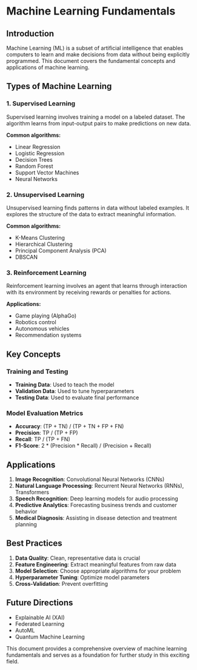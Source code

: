 # Machine Learning Fundamentals

## Introduction

Machine Learning (ML) is a subset of artificial intelligence that enables computers to learn and make decisions from data without being explicitly programmed. This document covers the fundamental concepts and applications of machine learning.

## Types of Machine Learning

### 1. Supervised Learning

Supervised learning involves training a model on a labeled dataset. The algorithm learns from input-output pairs to make predictions on new data.

**Common algorithms:**
- Linear Regression
- Logistic Regression
- Decision Trees
- Random Forest
- Support Vector Machines
- Neural Networks

### 2. Unsupervised Learning

Unsupervised learning finds patterns in data without labeled examples. It explores the structure of the data to extract meaningful information.

**Common algorithms:**
- K-Means Clustering
- Hierarchical Clustering
- Principal Component Analysis (PCA)
- DBSCAN

### 3. Reinforcement Learning

Reinforcement learning involves an agent that learns through interaction with its environment by receiving rewards or penalties for actions.

**Applications:**
- Game playing (AlphaGo)
- Robotics control
- Autonomous vehicles
- Recommendation systems

## Key Concepts

### Training and Testing

- **Training Data**: Used to teach the model
- **Validation Data**: Used to tune hyperparameters
- **Testing Data**: Used to evaluate final performance

### Model Evaluation Metrics

- **Accuracy**: (TP + TN) / (TP + TN + FP + FN)
- **Precision**: TP / (TP + FP)
- **Recall**: TP / (TP + FN)
- **F1-Score**: 2 * (Precision * Recall) / (Precision + Recall)

## Applications

1. **Image Recognition**: Convolutional Neural Networks (CNNs)
2. **Natural Language Processing**: Recurrent Neural Networks (RNNs), Transformers
3. **Speech Recognition**: Deep learning models for audio processing
4. **Predictive Analytics**: Forecasting business trends and customer behavior
5. **Medical Diagnosis**: Assisting in disease detection and treatment planning

## Best Practices

1. **Data Quality**: Clean, representative data is crucial
2. **Feature Engineering**: Extract meaningful features from raw data
3. **Model Selection**: Choose appropriate algorithms for your problem
4. **Hyperparameter Tuning**: Optimize model parameters
5. **Cross-Validation**: Prevent overfitting

## Future Directions

- Explainable AI (XAI)
- Federated Learning
- AutoML
- Quantum Machine Learning

This document provides a comprehensive overview of machine learning fundamentals and serves as a foundation for further study in this exciting field.

